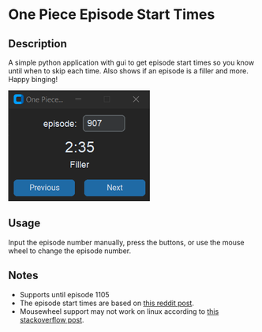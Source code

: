 # One Piece Episode Start Times

## Description

A simple python application with gui to get episode start times so you know until when to skip each time.
Also shows if an episode is a filler and more.
Happy binging!

![demo](img/2024-05-22-17-10-31.png)

## Usage

Input the episode number manually, press the buttons, or use the mouse wheel to change the episode number.

## Notes

- Supports until episode 1105
- The episode start times are based on [this reddit post](https://www.reddit.com/r/OnePiece/comments/3b7g6d/one_piece_episode_start_times/).
- Mousewheel support may not work on linux according to [this stackoverflow post](https://stackoverflow.com/a/32289245/24978964).
